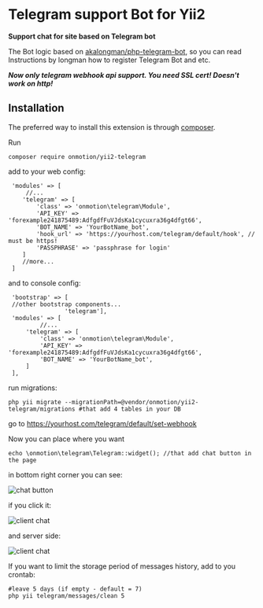 # **Telegram support Bot for Yii2**
**Support chat for site based on Telegram bot**

The Bot logic based on [akalongman/php-telegram-bot](https://github.com/akalongman/php-telegram-bot), so you can read Instructions by longman how to register Telegram Bot and etc.

***Now only telegram webhook api support. You need SSL cert! Doesn't work on http!*** 

**Installation**
------------

The preferred way to install this extension is through [composer](http://getcomposer.org/download/).

Run


    composer require onmotion/yii2-telegram

 
 add to your web config:
  
     'modules' => [
	     //...
        'telegram' => [
            'class' => 'onmotion\telegram\Module',
            'API_KEY' => 'forexample241875489:AdfgdfFuVJdsKa1cycuxra36g4dfgt66',
            'BOT_NAME' => 'YourBotName_bot',
            'hook_url' => 'https://yourhost.com/telegram/default/hook', // must be https!
            'PASSPHRASE' => 'passphrase for login'
        ]
	    //more...
     ]
     
 and to console config:
 
     'bootstrap' => [   
     //other bootstrap components...
                    'telegram'],
     'modules' => [
             //...
         'telegram' => [
             'class' => 'onmotion\telegram\Module',
             'API_KEY' => 'forexample241875489:AdfgdfFuVJdsKa1cycuxra36g4dfgt66',
             'BOT_NAME' => 'YourBotName_bot',
         ]
     ],       

run migrations:

    php yii migrate --migrationPath=@vendor/onmotion/yii2-telegram/migrations #that add 4 tables in your DB


go to https://yourhost.com/telegram/default/set-webhook

Now you can place where you want

    echo \onmotion\telegram\Telegram::widget(); //that add chat button in the page

in bottom right corner you can see:

![chat button](https://github.com/onmotion/yii2-telegram/blob/wiki/_wiki/04.png?raw=true)

if you click it:

![client chat](https://github.com/onmotion/yii2-telegram/blob/wiki/_wiki/03.png?raw=true)

and server side:

![client chat](https://github.com/onmotion/yii2-telegram/blob/wiki/_wiki/02.png?raw=true)

If you want to limit the storage period of messages history, add to you crontab:

    #leave 5 days (if empty - default = 7)
    php yii telegram/messages/clean 5